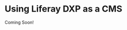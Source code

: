 # Using Liferay DXP as a CMS

Coming Soon!

<!--

## Tasks to Accomplish

* Add multiple assets to the platform
    - Documents
    - Web Content
* Learn to organize assets with metadata and folders
* Control asset access via permissions

## Exercise Prerequisites

* Unzipped module exercise files in the following folder structure:
    * Windows: <code>C:\liferay</code>
    * Unix Systems: <code>[user-home]/liferay</code>
* A Liferay DXP or CE 7.3 instance up and running 
    - If you have not started your instance yet, first, make sure you have installed Docker. Then, use the following commands to get and start the Liferay Docker Image: 
        * `docker pull liferay/[product]:[version]`
        * `docker run -it -m 8g -p 8080:8080 liferay/[product]:[version]`
    - See available Liferay DXP and CE versions at: <a href="https://hub.docker.com/r/liferay/dxp/tags">https://hub.docker.com/r/liferay/dxp/tags</a>
* The following Page Templates added to the Global Site of your Liferay instance:
    * Hotel Landing Page 
    * Asset Publisher Page 
* The Luxury Hotel Location Site Template added to your Liferay instance from _`Control Panel > Sites > Site Templates`_.
* The following Site structure set up in your Liferay instance:
    * Livingstone Hotels & Resorts
        * Hotel Americana (Use the Luxury Hotel Location Site Template)
* The _Offers_ Web Content Structure and Template 
* Note: These prerequisites can be met by replacing the `data` folder within your Liferay instance with the included `solution-data-chp1` folder in your exercise folder.

-->